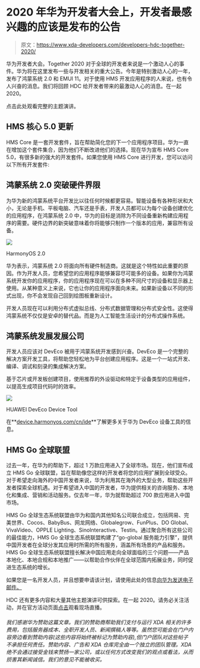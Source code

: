 # 2020 年华为开发者大会上，开发者最感兴趣的应该是发布的公告

> 原文：<https://www.xda-developers.com/developers-hdc-together-2020/>

华为开发者大会。Together 2020 对于全球的开发者来说是一个激动人心的事件。华为将在这里发布一些与开发相关的重大公告。今年是特别激动人心的一年，发布了鸿蒙系统 2.0 和 EMUI 11。对于使用 HMS 开发应用程序的人来说，也有令人兴奋的消息。我们将回顾 HDC 给开发者带来的最激动人心的消息。在一起 2020。

点击此处观看完整的主题演讲。

## HMS 核心 5.0 更新

HMS Core 是一套开发套件，旨在帮助简化您的下一个应用程序项目。华为一直在增加这个套件集合，因为他们不断改进他们的选择。现在华为宣布 HMS Core 5.0，有很多新的强大的开发套件。如果您使用 HMS Core 进行开发，您可以访问以下所有开发套件:

## 鸿蒙系统 2.0 突破硬件界限

为华为新的鸿蒙系统平台开发比以往任何时候都更容易。智能设备有各种形状和大小，无论是手机、平板电脑、汽车还是手表，开发人员都可以为每个设备创建优化的应用程序，在鸿蒙系统 2.0 中，华为的目标是消除为不同设备重新构建应用程序的需要。硬件边界的新突破意味着你将能够只制作一个版本的应用，兼容所有设备。

 <picture>![](img/80db1e104a38a051972db04e0e1a6d3d.png)</picture> 

HarmonyOS 2.0

华为表示，鸿蒙系统 2.0 将面向所有硬件制造商。这就是这个特性如此重要的原因。作为开发人员，您希望您的应用程序能够兼容尽可能多的设备。如果你为鸿蒙系统开发你的应用程序，你的应用程序现在可以在多种不同尺寸的设备和显示器上使用。从某种意义上来说，它也让你的应用程序面向未来。如果新设备以不同的形式出现，你不会发现自己回到绘图板重新设计。

开发人员现在可以利用分布式虚拟总线、分布式数据管理和分布式安全性。这使得鸿蒙系统不仅仅是安卓的替代品。而是为人工智能生活设计的分布式操作系统。

## 鸿蒙系统发展发展公司

开发人员应该对 DevEco 被用于鸿蒙系统开发感到兴奋。DevEco 是一个完整的解决方案开发工具，将帮助您轻松地为平台创建应用程序。这是一个一站式开发、编译、调试和刻录的集成解决方案。

基于芯片或开发板创建项目，使用推荐的外设驱动和特定于设备类型的应用组件，以提高生成项目代码时的效率。

 <picture>![](img/c5873e4e1a5f71c91a4de851a7b5800e.png)</picture> 

HUAWEI DevEco Device Tool

在**[device.harmonyos.com/cn/ide](https://device.harmonyos.com/cn/ide)**了解更多关于华为 DevEco 设备工具的信息。

## HMS Go 全球联盟

过去一年，在华为的帮助下，超过 1 万款应用进入了全球市场。现在，他们宣布成立 HMS Go 全球联盟，旨在帮助像您这样的开发者将您的应用扩展到全球受众。对于希望走向海外的中国开发者来说，华为利用其在海外的大型业务，帮助这些开发者探索全球机遇。对于希望进入中国的开发者，华为提供相关的咨询服务、本地化和集成、营销和活动服务。仅去年一年，华为就帮助超过 700 款应用进入中国市场。

HMS Go 全球生态系统联盟由华为和国内其他知名公司联合成立，包括网易、完美世界、Cocos、BabyBus、网龙网络、Globalegrow、FunPlus、DO Global、VivaVideo、OPPLE Lighting、SinoInteractive、Testin。通过聚合所有这些公司的最佳能力，HMS Go 全球生态系统联盟构建了“go-global 服务能力引擎”，提供中国开发者在全球分发其应用时所需的所有服务，涵盖所有场景的产品和服务。HMS Go 全球生态系统联盟擅长解决中国应用走向全球面临的三个问题——产品本地化、本地合规和本地推广——以帮助合作伙伴在全球范围内拓展业务，同时促进生态系统的增长。

如果您是一名开发人员，并且想要申请该计划，请使用此处的信息[向华为发送电子邮件。](https://consumer.huawei.com/en/partners/go-global/)

HDC 还有更多内容和大量其他主题演讲可供探索。在一起 2020。请务必关注活动，并在官方活动页面[点击](https://developer.huawei.com/consumer/en/events/hdc2020/)观看现场直播。

###### 我们感谢华为赞助这篇文章。我们的赞助商帮助我们支付与运行 XDA 相关的许多费用，包括服务器成本、全职开发人员、新闻撰稿人等等。虽然您可能会在门户内容旁边看到赞助内容(这些内容将始终被标记为赞助内容),但门户团队对这些帖子不承担任何责任。赞助内容、广告和 XDA 仓库完全由一个独立的团队管理。XDA 绝不会通过接受金钱来赞扬一家公司，或以任何方式改变我们的观点或看法，从而损害其新闻诚信。我们的意见不能被收买。